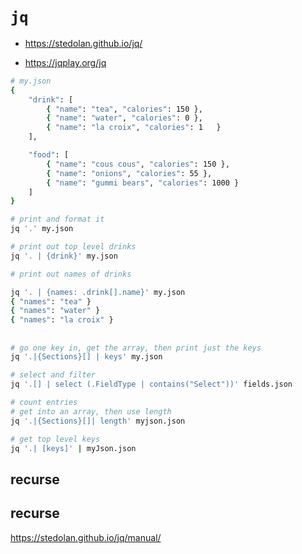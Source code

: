 # `jq`

* https://stedolan.github.io/jq/

* https://jqplay.org/jq

```bash
# my.json
{
    "drink": [
        { "name": "tea", "calories": 150 },
        { "name": "water", "calories": 0 },
        { "name": "la croix", "calories": 1   }
    ],

    "food": [
        { "name": "cous cous", "calories": 150 },
        { "name": "onions", "calories": 55 },
        { "name": "gummi bears", "calories": 1000 }
    ]
}
```


```bash
# print and format it
jq '.' my.json
```

```bash
# print out top level drinks
jq '. | {drink}' my.json
```

```bash
# print out names of drinks

jq '. | {names: .drink[].name}' my.json
{ "names": "tea" }
{ "names": "water" }
{ "names": "la croix" }
```

##

```bash
# go one key in, get the array, then print just the keys
jq '.|{Sections}[] | keys' my.json
```

```bash
# select and filter
jq '.[] | select (.FieldType | contains("Select"))' fields.json
```


```bash
# count entries
# get into an array, then use length
jq '.|{Sections}[]| length' myjson.json
```

```bash
# get top level keys
jq '.| [keys]' | myJson.json
```

## recurse

## recurse
https://stedolan.github.io/jq/manual/
